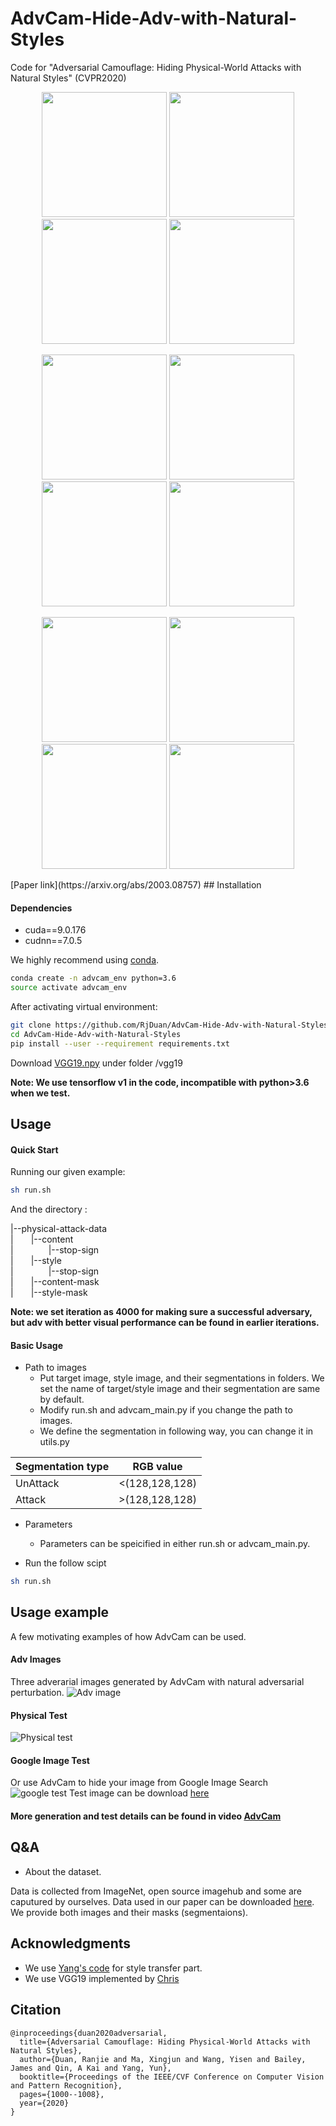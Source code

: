 # AdvCam-Hide-Adv-with-Natural-Styles 

Code for "Adversarial Camouflage: Hiding Physical-World Attacks with Natural Styles" (CVPR2020)
<p align='center'>
  <img src='results/1-1.png' width='200'/>
  <img src='results/1-2.png' width='200'/>
  <img src='results/3-1.png' width='200'/>
  <img src='results/3-2.png' width='200'/>
</p>
<p align='center'>
  <img src='results/4-1.png' width='200'/>
  <img src='results/4-2.png' width='200'/>
  <img src='results/5-1.png' width='200'/>
  <img src='results/5-2.png' width='200'/>
</p>
<p align='center'>
  <img src='results/6-1.png' width='200'/>
  <img src='results/6-2.png' width='200'/>
  <img src='results/7-1.png' width='200'/>
  <img src='results/7-2.png' width='200'/>
</p>
[Paper link](https://arxiv.org/abs/2003.08757)
## Installation

#### Dependencies
* cuda==9.0.176
* cudnn==7.0.5

We highly recommend using [conda](https://www.anaconda.com/distribution/).
```sh
conda create -n advcam_env python=3.6
source activate advcam_env
```
After activating virtual environment:
```sh
git clone https://github.com/RjDuan/AdvCam-Hide-Adv-with-Natural-Styles
cd AdvCam-Hide-Adv-with-Natural-Styles
pip install --user --requirement requirements.txt
```
Download [VGG19.npy](https://mega.nz/#!xZ8glS6J!MAnE91ND_WyfZ_8mvkuSa2YcA7q-1ehfSm-Q1fxOvvs) under folder /vgg19

**Note: We use tensorflow v1 in the code, incompatible with python>3.6 when we test.**

## Usage
#### Quick Start
Running our given example:
```sh
sh run.sh
```
And the directory :

|--physical-attack-data	<br/>
|&emsp;&emsp;|--content	<br/>
|&emsp;&emsp;&emsp;&emsp;|--stop-sign	<br/>
|&emsp;&emsp;|--style	<br/>
|&emsp;&emsp;&emsp;&emsp;|--stop-sign	<br/>
|&emsp;&emsp;|--content-mask	<br/>
|&emsp;&emsp;|--style-mask	<br/>
  
**Note: we set iteration as 4000 for making sure a successful adversary, but adv with better visual performance can be found in earlier iterations.**

#### Basic Usage
* Path to images
  * Put target image, style image, and their segmentations in folders. We set the name of target/style image and their segmentation are same by default. 
  * Modify run.sh and advcam_main.py if you change the path to images.
  * We define the segmentation in following way, you can change it in utils.py

Segmentation type | RGB value
------------ | -------------
UnAttack | <(128,128,128)
Attack | >(128,128,128)

* Parameters
  * Parameters can be speicified in either run.sh or advcam_main.py.

* Run the follow scipt
```sh
sh run.sh
```
## Usage example

A few motivating examples of how AdvCam can be used. 

#### Adv Images
Three adverarial images generated by AdvCam with natural adversarial perturbation.
![Adv image](https://github.com/RjDuan/AdvCam-Hide-Adv-with-Natural-Styles/blob/master/results/adv_group.png)
#### Physical Test
![Physical test](https://github.com/RjDuan/AdvCam-Hide-Adv-with-Natural-Styles/blob/master/results/AdvCam-gif2.gif)
#### Google Image Test
Or use AdvCam to hide your image from Google Image Search
![google test](https://github.com/RjDuan/AdvCam-Hide-Adv-with-Natural-Styles/blob/master/results/google_result.jpg)
Test image can be download [here](https://github.com/RjDuan/AdvCam-Hide-Adv-with-Natural-Styles/blob/master/results/pikachu.jpg)

#### More generation and test details can be found in video [AdvCam](https://www.youtube.com/watch?v=gk3NHY_gpvg)

## Q&A
* About the dataset.

Data is collected from ImageNet, open source imagehub and some are caputured by ourselves. Data used in our paper can be downloaded [here](https://drive.google.com/file/d/1K5bHwPOcKtteArafYoqzpW1FGzF_ZLYT/view?usp=sharing). We provide both images and their masks (segmentaions).

## Acknowledgments
* We use [Yang's code](https://github.com/LouieYang/deep-photo-styletransfer-tf) for style transfer part.
* We use VGG19 implemented by [Chris](https://github.com/machrisaa/tensorflow-vgg)

## Citation
```
@inproceedings{duan2020adversarial,
  title={Adversarial Camouflage: Hiding Physical-World Attacks with Natural Styles},
  author={Duan, Ranjie and Ma, Xingjun and Wang, Yisen and Bailey, James and Qin, A Kai and Yang, Yun},
  booktitle={Proceedings of the IEEE/CVF Conference on Computer Vision and Pattern Recognition},
  pages={1000--1008},
  year={2020}
}
```

